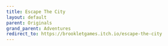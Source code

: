 ```yaml
---
title: Escape The City
layout: default
parent: Originals
grand_parent: Adventures
redirect_to: https://brookletgames.itch.io/escape-the-city
---
```

